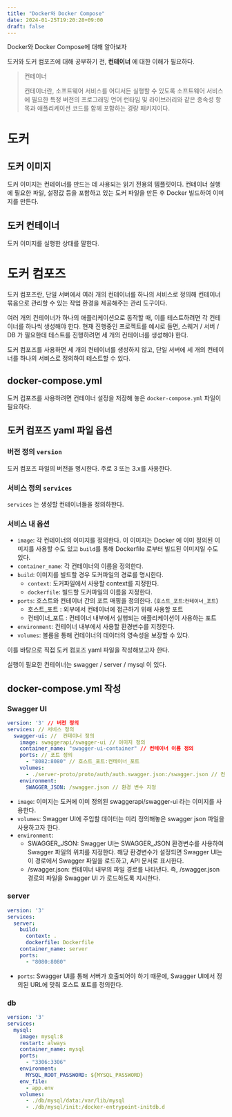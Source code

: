 ```yaml
---
title: "Docker와 Docker Compose"
date: 2024-01-25T19:20:28+09:00
draft: false
---
```


Docker와 Docker Compose에 대해 알아보자

도커와 도커 컴포즈에 대해 공부하기 전, **컨테이너** 에 대한 이해가 필요하다.

> 컨테이너
> 
> 컨테이너란, 소프트웨어 서비스를 어디서든 실행할 수 있도록 소프트웨어 서비스에 필요한 특정 버전의 프로그래밍 언어 런타임 및 라이브러리와 같은 종속성 항목과 애플리케이션 코드를 함께 포함하는 경량 패키지이다.

# 도커
## 도커 이미지
도커 이미지는 컨테이너를 만드는 데 사용되는 읽기 전용의 템플릿이다.
컨테이너 실행에 필요한 파일, 설정값 등을 포함하고 있는 도커 파일을 만든 후 Docker 빌드하여 이미지를 만든다.

## 도커 컨테이너
도커 이미지를 실행한 상태를 말한다.

# 도커 컴포즈
도커 컴포즈란, 단일 서버에서 여러 개의 컨테이너를 하나의 서비스로 정의해 컨테이너 묶음으로 관리할 수 있는 작업 환경을 제공해주는 관리 도구이다.

여러 개의 컨테이너가 하나의 애플리케이션으로 동작할 때, 이를 테스트하려면 각 컨테이너를 하나씩 생성해야 한다. 현재 진행중인 프로젝트를 예시로 들면, 스웨거 / 서버 / DB 가 필요한데 테스트를 진행하려면 세 개의 컨테이너를 생성해야 한다.

도커 컴포즈를 사용하면 세 개의 컨테이너를 생성하지 않고, 단일 서버에 세 개의 컨테이너를 하나의 서비스로 정의하여 테스트할 수 있다.

## docker-compose.yml
도커 컴포즈를 사용하려면 컨테이너 설정을 저장해 놓은 `docker-compose.yml` 파일이 필요하다. 

## 도커 컴포즈 yaml 파일 옵션
### 버전 정의 `version`
도커 컴포즈 파일의 버전을 명시한다. 주로 3 또는 3.x를 사용한다.

### 서비스 정의 `services`
 `services` 는 생성할 컨테이너들을 정의하한다.

### 서비스 내 옵션
- `image`: 각 컨테이너의 이미지를 정의한다. 이 이미지는 Docker 에 이미 정의된 이미지를 사용할 수도 있고 `build`를 통해 Dockerfile 로부터 빌드된 이미지일 수도 있다.
- `container_name`: 각 컨테이너의 이름을 정의한다.
- `build`: 이미지를 빌드할 경우 도커파일의 경로를 명시한다.
  - `context`: 도커파일에서 사용할 context를 지정한다.
  - `dockerfile`: 빌드할 도커파일의 이름을 지정한다.
- `ports`: 호스트와 컨테이너 간의 포트 매핑을 정의한다. (`호스트_포트`:`컨테이너_포트`)
  - 호스트_포트 : 외부에서 컨테이너에 접근하기 위해 사용할 포트
  - 컨테이너_포트 : 컨테이너 내부에서 실행되는 애플리케이션이 사용하는 포트
- `environment`: 컨테이너 내부에서 사용할 환경변수를 지정한다.
- `volumes`: 볼륨을 통해 컨테이너의 데이터의 영속성을 보장할 수 있다.


이를 바탕으로 직접 도커 컴포즈 yaml 파일을 작성해보고자 한다.

실행이 필요한 컨테이너는 swagger / server / mysql 이 있다.

## docker-compose.yml 작성
### Swagger UI
```yaml
version: '3' // 버전 정의
services: // 서비스 정의
  swagger-ui: //  컨테이너 정의
    image: swaggerapi/swagger-ui // 이미지 정의
    container_name: "swagger-ui-container" // 컨테이너 이름 정의
    ports: // 포트 정의
      - "8082:8080" // 호스트_포트:컨테이너_포트
    volumes:
      - ./server-proto/proto/auth/auth.swagger.json:/swagger.json // 컨테이너에 주입할 데이터 정의
    environment:
      SWAGGER_JSON: /swagger.json // 환경 변수 지정
```
- `image`: 이미지는 도커에 이미 정의된 swaggerapi/swagger-ui 라는 이미지를 사용한다.
- `volumes`: Swagger UI에 주입할 데이터는 미리 정의해놓은 swagger json 파일을 사용하고자 한다.
- `environment`:
  - SWAGGER_JSON: Swagger UI는 SWAGGER_JSON 환경변수를 사용하여 Swagger 파일의 위치를 지정한다. 해당 환경변수가 설정되면 Swagger UI는 이 경로에서 Swagger 파일을 로드하고, API 문서로 표시한다.
  - /swagger.json: 컨테이너 내부의 파일 경로를 나타낸다. 즉, /swagger.json 경로의 파일을 Swagger UI 가 로드하도록 지시한다.

### server
```yaml
version: '3'
services:
  server:
    build:
      context: .
      dockerfile: Dockerfile
    container_name: server
    ports:
      - "8080:8080"
```
- `ports`: Swagger UI를 통해 서버가 호출되어야 하기 때문에, Swagger UI에서 정의된 URL에 맞춰 호스트 포트를 정의한다.

### db
```yaml
version: '3'
services:
  mysql:
    image: mysql:8
    restart: always
    container_name: mysql
    ports:
      - "3306:3306"
    environment:
      MYSQL_ROOT_PASSWORD: ${MYSQL_PASSWORD}
    env_file:
      - app.env
    volumes:
      - ./db/mysql/data:/var/lib/mysql
      - ./db/mysql/init:/docker-entrypoint-initdb.d
```
